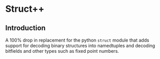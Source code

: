 # Struct++

## Introduction

A 100% drop in replacement for the python `struct` module that adds support
for decoding binary structures into namedtuples and decoding bitfields and
other types such as fixed point numbers.
